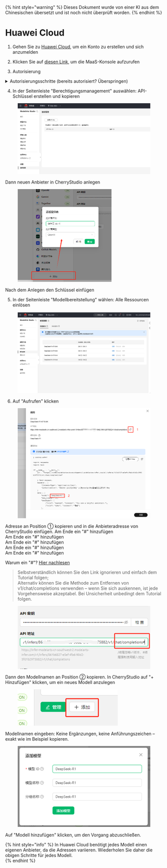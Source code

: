 
{% hint style="warning" %}
Dieses Dokument wurde von einer KI aus dem Chinesischen übersetzt und ist noch nicht überprüft worden.
{% endhint %}

# Huawei Cloud

1.  Gehen Sie zu [Huawei Cloud](https://auth.huaweicloud.com/authui/login), um ein Konto zu erstellen und sich anzumelden

2.  Klicken Sie auf [diesen Link](https://console.huaweicloud.com/modelarts/?region=cn-southwest-2#/model-studio/homepage), um die MaaS-Konsole aufzurufen

3.  Autorisierung

<details>

<summary>Autorisierungsschritte (bereits autorisiert? Überspringen)</summary>

1.  Nach dem Aufruf der Seite aus Schritt 2: Gemäß der Aufforderung zur Autorisierungsseite navigieren (IAM-Unterbenutzer → Delegierten hinzufügen → Normaler Benutzer klicken)

![](<../../.gitbook/assets/image (49).png>)

2.  Nach dem Klicken auf "Erstellen" zur Seite aus Schritt 2 zurückkehren  
3.  Warnung über unzureichende Zugriffsberechtigung erhalten: "Hier klicken" in der Aufforderung auswählen  
4.  Bestehende Autorisierung hinzufügen und bestätigen  

![](<../../.gitbook/assets/image (50).png>)

Hinweis: Diese Methode eignet sich für Einsteiger. Sie müssen keine umfangreichen Inhalte lesen – folgen Sie einfach den Aufforderungen. Wenn Sie die Autorisierung problemlos durchführen können, führen Sie sie nach eigenem Ermessen durch.

</details>

4.  In der Seitenleiste "Berechtigungsmanagement" auswählen: API-Schlüssel erstellen und kopieren

<figure><img src="../../.gitbook/assets/微信截图_20250214034650.png" alt=""><figcaption></figcaption></figure>

Dann neuen Anbieter in CherryStudio anlegen  

<figure><img src="../../.gitbook/assets/image (1) (2).png" alt="" width="300"><figcaption></figcaption></figure>

Nach dem Anlegen den Schlüssel einfügen  

5.  In der Seitenleiste "Modellbereitstellung" wählen: Alle Ressourcen einlösen  

<figure><img src="../../.gitbook/assets/微信截图_20250214034751.png" alt=""><figcaption></figcaption></figure>

6.  Auf "Aufrufen" klicken  

<figure><img src="../../.gitbook/assets/image (1) (2) (1).png" alt=""><figcaption></figcaption></figure>

Adresse an Position ① kopieren und in die Anbieteradresse von CherryStudio einfügen. Am Ende ein "#" hinzufügen  
Am Ende ein "#" hinzufügen  
Am Ende ein "#" hinzufügen  
Am Ende ein "#" hinzufügen  
Am Ende ein "#" hinzufügen  

Warum ein "#"? [Hier nachlesen](https://docs.cherry-ai.com/cherrystudio/preview/settings/providers#api-di-zhi)  

> Selbstverständlich können Sie den Link ignorieren und einfach dem Tutorial folgen;  
> Alternativ können Sie die Methode zum Entfernen von v1/chat/completions verwenden – wenn Sie sich auskennen, ist jede Vorgehensweise akzeptabel. Bei Unsicherheit unbedingt dem Tutorial folgen.  

<figure><img src="../../.gitbook/assets/image (2) (3).png" alt=""><figcaption></figcaption></figure>

Dann den Modellnamen an Position ② kopieren. In CherryStudio auf "+ Hinzufügen" klicken, um ein neues Modell anzulegen  

<figure><img src="../../.gitbook/assets/image (4) (3).png" alt=""><figcaption></figcaption></figure>  

Modellnamen eingeben: Keine Ergänzungen, keine Anführungszeichen – exakt wie im Beispiel kopieren.  

<figure><img src="../../.gitbook/assets/image (3) (3).png" alt=""><figcaption></figcaption></figure>  

Auf "Modell hinzufügen" klicken, um den Vorgang abzuschließen.  

{% hint style="info" %}
In Huawei Cloud benötigt jedes Modell einen eigenen Anbieter, da die Adressen variieren. Wiederholen Sie daher die obigen Schritte für jedes Modell.  
{% endhint %}